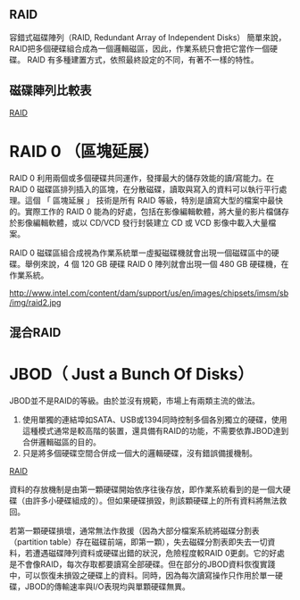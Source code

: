 ## RAID
容錯式磁碟陣列（RAID, Redundant Array of Independent Disks）
簡單來說，RAID把多個硬碟組合成為一個邏輯磁區，因此，作業系統只會把它當作一個硬碟。
RAID 有多種建置方式，依照最終設定的不同，有著不一樣的特性。

## 磁碟陣列比較表
[RAID](http://7.blog.xuite.net/7/c/f/f/235965372/blog_3098629/txt/189424118/0.jpg)


# RAID 0 （區塊延展）

RAID 0 利用兩個或多個硬碟共同運作，發揮最大的儲存效能的讀/寫能力。在 RAID 0 磁碟區排列插入的區塊，在分散磁碟，讀取與寫入的資料可以執行平行處理。這個 「 區塊延展 」 技術是所有 RAID 等級，特別是讀寫大型的檔案中最快的。實際工作的 RAID 0 能為的好處，包括在影像編輯軟體，將大量的影片檔儲存於影像編輯軟體，或以 CD/VCD 發行封裝建立 CD 或 VCD 影像中載入大量檔案。

RAID 0 磁碟區組合成視為作業系統單一虛擬磁碟機就會出現一個磁碟區中的硬碟。舉例來說，4 個 120 GB 硬碟 RAID 0 陣列就會出現一個 480 GB 硬碟機，在作業系統。

http://www.intel.com/content/dam/support/us/en/images/chipsets/imsm/sb/img/raid2.jpg

## 混合RAID
# JBOD（ Just a Bunch Of Disks）
JBOD並不是RAID的等級。由於並沒有規範，市場上有兩類主流的做法。

1. 使用單獨的連結埠如SATA、USB或1394同時控制多個各別獨立的硬碟，使用這種模式通常是較高階的裝置，還具備有RAID的功能，不需要依靠JBOD達到合併邏輯磁區的目的。
2. 只是將多個硬碟空間合併成一個大的邏輯硬碟，沒有錯誤備援機制。

[RAID](https://zh.wikipedia.org/wiki/File:JBOD.svg)

資料的存放機制是由第一顆硬碟開始依序往後存放，即作業系統看到的是一個大硬碟（由許多小硬碟組成的）。但如果硬碟損毀，則該顆硬碟上的所有資料將無法救回。

若第一顆硬碟損壞，通常無法作救援（因為大部分檔案系統將磁碟分割表（partition table）存在磁碟前端，即第一顆），失去磁碟分割表即失去一切資料，若遭遇磁碟陣列資料或硬碟出錯的狀況，危險程度較RAID 0更劇。它的好處是不會像RAID，每次存取都要讀寫全部硬碟。但在部分的JBOD資料恢復實踐中，可以恢復未損毀之硬碟上的資料。同時，因為每次讀寫操作只作用於單一硬碟，JBOD的傳輸速率與I/O表現均與單顆硬碟無異。

